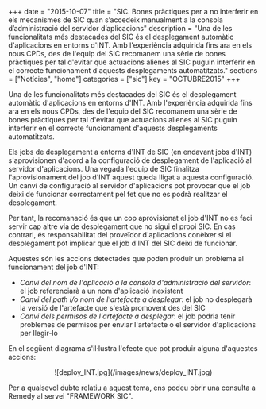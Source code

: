 +++
date        = "2015-10-07"
title       = "SIC. Bones pràctiques per a no interferir en els mecanismes de SIC quan s’accedeix manualment a la consola d’administració del servidor d’aplicacions"
description = "Una de les funcionalitats més destacades del SIC és el desplegament automàtic d'aplicacions en entorns d'INT. Amb l'experiència adquirida fins ara en els nous CPDs, des de l'equip del SIC recomanem una sèrie de bones pràctiques per tal d'evitar que actuacions alienes al SIC puguin interferir en el correcte funcionament d'aquests desplegaments automatitzats."
sections    = ["Notícies", "home"]
categories  = ["sic"]
key 		= "OCTUBRE2015"
+++

Una de les funcionalitats més destacades del SIC és el desplegament automàtic d'aplicacions en entorns d'INT. Amb l'experiència adquirida fins ara en els nous CPDs, des de l'equip del SIC recomanem una sèrie de bones pràctiques per tal d'evitar que actuacions alienes al SIC puguin interferir en el correcte funcionament d'aquests desplegaments automatitzats.

Els jobs de desplegament a entorns d'INT de SIC (en endavant jobs d'INT) s'aprovisionen d'acord a la configuració de desplegament de l'aplicació al servidor d'aplicacions. Una vegada l'equip de SIC finalitza l'aprovisionament del job d'INT aquest queda lligat a aquesta configuració. Un canvi de configuració al servidor d'aplicacions pot provocar que el job deixi de funcionar correctament pel fet que no es podrà realitzar el desplegament.

Per tant, la recomanació és que un cop aprovisionat el job d'INT no es faci servir cap altre via de desplegament que no sigui el propi SIC. En cas contrari, és responsabilitat del proveïdor d'aplicacions conèixer si el desplegament pot implicar que el job d'INT del SIC deixi de funcionar.

Aquestes són les accions detectades que poden produir un problema al funcionament del job d'INT:

* _Canvi del nom de l'aplicació a la consola d'administració del servidor_: el job referenciarà a un nom d'aplicació inexistent
* _Canvi del path i/o nom de l'artefacte a desplegar_: el job no desplegarà la versió de l'artefacte que s'està promovent des del SIC
* _Canvi dels permisos de l'artefacte a desplegar_: el job podria tenir problemes de permisos per enviar l'artefacte o el servidor d'aplicacions per llegir-lo

En el següent diagrama s'il·lustra l'efecte que pot produir alguna d'aquestes accions:

<center>![deploy_INT.jpg](/images/news/deploy_INT.jpg)</center>


Per a qualsevol dubte relatiu a aquest tema, ens podeu obrir una consulta a Remedy al servei "FRAMEWORK SIC".